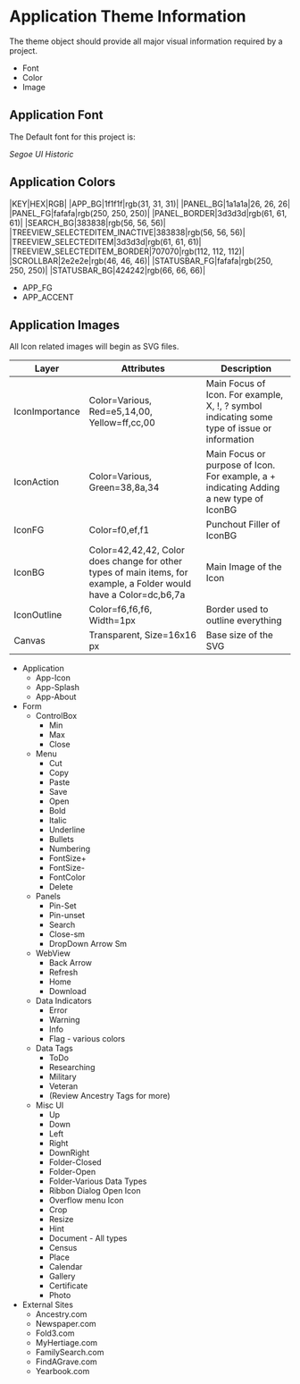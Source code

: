 ﻿# Application Theme Information

The theme object should provide all major visual information required by a project.

* Font
* Color
* Image

## Application Font

The Default font for this project is:

*Segoe UI Historic*


## Application Colors

|KEY|HEX|RGB|
|APP_BG|1f1f1f|rgb(31, 31, 31)|
|PANEL_BG|1a1a1a|26, 26, 26|
|PANEL_FG|fafafa|rgb(250, 250, 250)|
|PANEL_BORDER|3d3d3d|rgb(61, 61, 61)|
|SEARCH_BG|383838|rgb(56, 56, 56)|
|TREEVIEW_SELECTEDITEM_INACTIVE|383838|rgb(56, 56, 56)|
|TREEVIEW_SELECTEDITEM|3d3d3d|rgb(61, 61, 61)|
|TREEVIEW_SELECTEDITEM_BORDER|707070|rgb(112, 112, 112)|
|SCROLLBAR|2e2e2e|rgb(46, 46, 46)|
|STATUSBAR_FG|fafafa|rgb(250, 250, 250)|
|STATUSBAR_BG|424242|rgb(66, 66, 66)|

* APP_FG
* APP_ACCENT

## Application Images

All Icon related images will begin as SVG files.

|Layer|Attributes|Description|
|-----|----------|-----------|
|IconImportance|Color=Various, Red=e5,14,00, Yellow=ff,cc,00|Main Focus of Icon. For example, X, !, ? symbol indicating some type of issue or information|
|IconAction|Color=Various, Green=38,8a,34|Main Focus or purpose of Icon. For example, a + indicating Adding a new type of IconBG|
|IconFG|Color=f0,ef,f1|Punchout Filler of IconBG|
|IconBG|Color=42,42,42, Color does change for other types of main items, for example, a Folder would have a Color=dc,b6,7a|Main Image of the Icon|
|IconOutline|Color=f6,f6,f6, Width=1px|Border used to outline everything|
|Canvas|Transparent, Size=16x16 px|Base size of the SVG|


* Application
  * App-Icon
  * App-Splash
  * App-About
* Form
  * ControlBox
    * Min
    * Max
    * Close
  * Menu
    * Cut
    * Copy
    * Paste
    * Save
    * Open
    * Bold
    * Italic
    * Underline
    * Bullets
    * Numbering
    * FontSize+
    * FontSize-
    * FontColor
    * Delete
  * Panels
    * Pin-Set
    * Pin-unset
    * Search
    * Close-sm
    * DropDown Arrow Sm
  * WebView
    * Back Arrow
    * Refresh
    * Home
    * Download
  * Data Indicators
    * Error
    * Warning
    * Info
    * Flag - various colors
  * Data Tags
    * ToDo
    * Researching
    * Military
    * Veteran
    * (Review Ancestry Tags for more)
  * Misc UI
    * Up
    * Down
    * Left
    * Right
    * DownRight
    * Folder-Closed
    * Folder-Open
    * Folder-Various Data Types
    * Ribbon Dialog Open Icon
    * Overflow menu Icon
    * Crop
    * Resize
    * Hint
    * Document - All types
    * Census
    * Place
    * Calendar
    * Gallery
    * Certificate
    * Photo
* External Sites
  * Ancestry.com
  * Newspaper.com
  * Fold3.com
  * MyHertiage.com
  * FamilySearch.com
  * FindAGrave.com
  * Yearbook.com